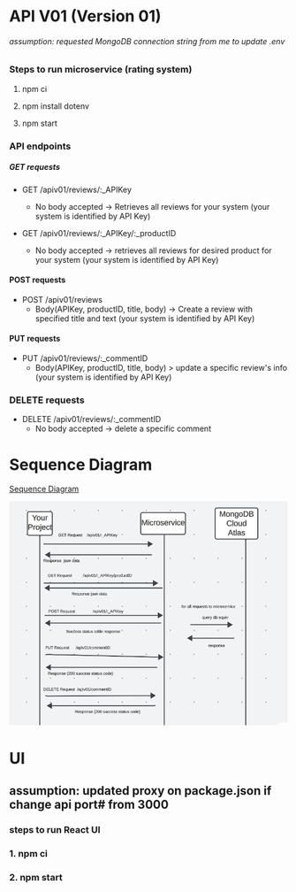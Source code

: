 # API V01 (Version 01)
###### assumption: requested MongoDB connection string from me to update .env

###  Steps to run microservice (rating system)

1. npm ci

2. npm install dotenv

3. npm start  

### API endpoints
##### GET requests

* GET /apiv01/reviews/:\_APIKey
     - No body accepted -> Retrieves all reviews for your system (your system is identified by API Key)

* GET /apiv01/reviews/:\_APIKey/:\_productID
     - No body accepted -> retrieves all reviews for desired product for your system (your system is identified by API Key)

#### POST requests

* POST /apiv01/reviews
     - Body(APIKey, productID, title, body) -> Create a review with specified title and text (your system is identified by API Key)

#### PUT requests

* PUT /apiv01/reviews/:\_commentID
     - Body(APIKey, productID, title, body) > update a specific review's info (your system is identified by API Key)

### DELETE requests

* DELETE /apiv01/reviews/:\_commentID
    - No body accepted -> delete a specific comment


# Sequence Diagram
[Sequence Diagram](./diagram.png)

![Image](./diagram.png)


# UI

## assumption: updated proxy on package.json if change api port# from 3000

### steps to run React UI

### 1. npm ci

### 2. npm start
